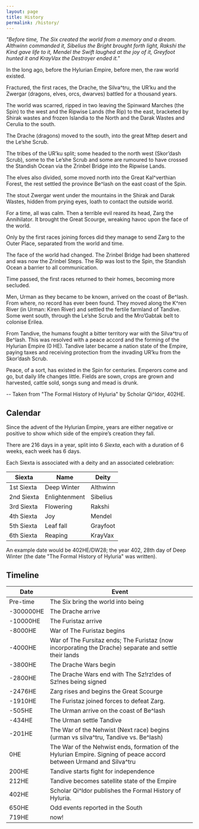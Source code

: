 ```yaml
---
layout: page
title: History
permalink: /history/
---
```


<em>
"Before time, The Six created the world from a memory and a dream. Althwinn commanded it, Sibelius the Bright brought forth light, Rakshi the Kind gave life to it, Mendel the Swift laughed at the joy of it, Greyfoot hunted it and KrayVax the Destroyer ended it."
</em>

In the long ago, before the Hylurian Empire, before men, the raw world existed.

Fractured, the first races, the Drache, the Silva^tru, the UR’ku and the Zwergar (dragons, elves, orcs, dwarves) battled for a thousand years.

The world was scarred, ripped in two leaving the Spinward Marches (the Spin) to the west and the Ripwise Lands (the Rip) to the east, bracketed by Shirak wastes and frozen Islandia to the North and the Darak Wastes and Cerulia to the south.

The Drache (dragons) moved to the south, into the great M!tep desert and the Le’she Scrub.

The tribes of the UR’ku split; some headed to the north west (Skor’dash Scrub), some to the Le’she Scrub and some are rumoured to have crossed the Standish Ocean via the Zrinbel Bridge into the Ripwise Lands.

The elves also divided, some moved north into the Great Kal^verthian Forest, the rest settled the province Be^lash on the east coast of the Spin.

The stout Zwergar went under the mountains in the Shirak and Darak Wastes, hidden from prying eyes, loath to contact the outside world.

For a time, all was calm. Then a terrible evil reared its head, Zarg the Annihilator. It brought the Great Scourge, wreaking havoc upon the face of the world.

Only by the first races joining forces did they manage to send Zarg to the Outer Place, separated from the world and time.

The face of the world had changed. The Zrinbel Bridge had been shattered and was now the Zrinbel Steps. The Rip was lost to the Spin, the Standish Ocean a barrier to all communication.

Time passed, the first races returned to their homes, becoming more secluded.

Men, Urman as they became to be known, arrived on the coast of Be^lash. From where, no record has ever been found. They moved along the K^ren River (in Urman: Kiren River) and settled the fertile farmland of Tandive. Some went south, through the Le’she Scrub and the Mro’Gabtak belt to colonise Erilea.

From Tandive, the humans fought a bitter territory war with the Silva^tru of Be^lash. This was resolved with a peace accord and the forming of the Hylurian Empire (0 HE). Tandive later became a nation state of the Empire, paying taxes and receiving protection from the invading UR’ku from the Skor’dash Scrub.

Peace, of a sort, has existed in the Spin for centuries. Emperors come and go, but daily life changes little. Fields are sown, crops are grown and harvested, cattle sold, songs sung and mead is drunk.

-- Taken from "The Formal History of Hyluria" by Scholar Qi^ldor, 402HE.


## Calendar


Since the advent of the Hylurian Empire, years are either negative or positive to show which side of the empire’s creation they fall.


There are 216 days in a year, split into 6 <em>Siexta</em>, each with a duration of 6 weeks, each week has 6 days. 


Each Siexta is associated with a deity and an associated celebration:

| Siexta     | Name          | Deity    |
| ---------- | ------------- | -------- |
| 1st Siexta | Deep Winter   | Althwinn |
| 2nd Siexta | Enlightenment | Sibelius |
| 3rd Siexta | Flowering     | Rakshi   |
| 4th Siexta | Joy           | Mendel   |
| 5th Siexta | Leaf fall     | Grayfoot |
| 6th Siexta | Reaping       | KrayVax  |


An example date would be 402HE/DW28; the year 402, 28th day of Deep Winter (the date "The Formal History of Hyluria" was written).


## Timeline


| Date      | Event                                                                                                               |
| --------- | ------------------------------------------------------------------------------------------------------------------- |
| Pre-time  | The Six bring the world into being                                                                                  |
| -300000HE | The Drache arrive                                                                                                   |
| -10000HE  | The Furistaz arrive                                                                                                 |
| -8000HE   | War of The Furistaz begins                                                                                          |
| -4000HE   | War of The Fursitaz ends; The Furistaz (now incorporating the Drache) separate and settle their lands               |
| -3800HE   | The Drache Wars begin                                                                                               |
| -2800HE   | The Drache Wars end with The Sz!rz!des of Sz!nes being signed                                                       |
| -2476HE   | Zarg rises and begins the Great Scourge                                                                             |
| -1910HE   | The Furistaz joined forces to defeat Zarg.                                                                          |
| -505HE    | The Urman arrive on the coast of Be^lash                                                                            |
| -434HE    | The Urman settle Tandive                                                                                            |
| -201HE    | The War of the Nehwist (Next race) begins (urman vs silva^tru, Tandive vs. Be^lash)                                 |
| 0HE       | The War of the Nehwist ends, formation of the Hylurian Empire. Signing of peace accord between Urmand and Silva^tru |
| 200HE     | Tandive starts fight for independence                                                                               |
| 212HE     | Tandive becomes satellite state of the Empire                                                                       |
| 402HE     | Scholar Qi^ldor publishes the Formal History of Hyluria.                                                            |
| 650HE     | Odd events reported in the South                                                                                    |
| 719HE     | now!                                                                                                                |

